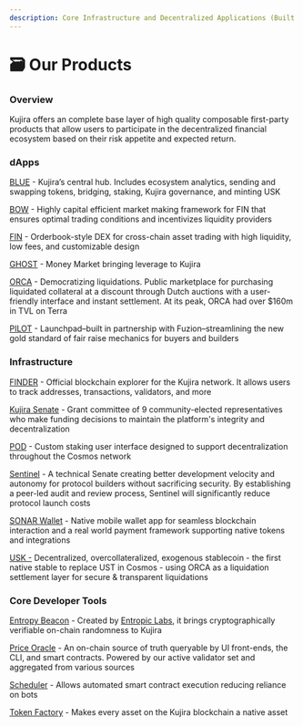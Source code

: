 ```yaml
---
description: Core Infrastructure and Decentralized Applications (Built by Team Kujira)
---
```


# 🗃 Our Products

### Overview

Kujira offers an complete base layer of high quality composable first-party products that allow users to participate in the decentralized financial ecosystem based on their risk appetite and expected return.&#x20;

### dApps

[BLUE](../dapps-and-infrastructure/blue/) - Kujira’s central hub. Includes ecosystem analytics, sending and swapping tokens, bridging, staking, Kujira governance, and minting USK

[BOW](../dapps-and-infrastructure/bow/) - Highly capital efficient market making framework for FIN that ensures optimal trading conditions and incentivizes liquidity providers

[FIN](../dapps-and-infrastructure/fin/) - Orderbook-style DEX for cross-chain asset trading with high liquidity, low fees, and customizable design

[GHOST](../dapps-and-infrastructure/ghost-money-market.md) - Money Market bringing leverage to Kujira

[ORCA](../dapps-and-infrastructure/orca/) - Democratizing liquidations. Public marketplace for purchasing liquidated collateral at a discount through Dutch auctions with a user-friendly interface and instant settlement. At its peak, ORCA had over $160m in TVL on Terra

[PILOT](https://pilot.kujira.app/) - Launchpad–built in partnership with Fuzion–streamlining the new gold standard of fair raise mechanics for buyers and builders

### Infrastructure

[FINDER](../dapps-and-infrastructure/finder/) - Official blockchain explorer for the Kujira network. It allows users to track addresses, transactions, validators, and more

[Kujira Senate](../dapps-and-infrastructure/senate.md) - Grant committee of 9 community-elected representatives who make funding decisions to maintain the platform's integrity and decentralization

[POD](../dapps-and-infrastructure/pod/) - Custom staking user interface designed to support decentralization throughout the Cosmos network

[Sentinel](https://blue.kujira.app/sentinel) - A technical Senate creating better development velocity and autonomy for protocol builders without sacrificing security. By establishing a peer-led audit and review process, Sentinel will significantly reduce protocol launch costs

[SONAR Wallet](../dapps-and-infrastructure/kujira-wallet.md) - Native mobile wallet app for seamless blockchain interaction and a real world payment framework supporting native tokens and integrations

[USK -](../dapps-and-infrastructure/usk-stablecoin.md) Decentralized, overcollateralized, exogenous stablecoin - the first native stable to replace UST in Cosmos - using ORCA as a liquidation settlement layer for secure & transparent liquidations

### Core Developer Tools

[Entropy Beacon](https://docs.kujira.app/developers/smart-contracts/entropy-beacon) - Created by [Entropic Labs](https://entropiclabs.io/), it brings cryptographically verifiable on-chain randomness to Kujira&#x20;

[Price Oracle](https://docs.kujira.app/developers/smart-contracts/oracle) - An on-chain source of truth queryable by UI front-ends, the CLI, and smart contracts. Powered by our active validator set and aggregated from various sources&#x20;

[Scheduler](https://docs.kujira.app/developers/smart-contracts/scheduler) - Allows automated smart contract execution reducing reliance on bots

[Token Factory](https://docs.kujira.app/developers/smart-contracts/token-factory) - Makes every asset on the Kujira blockchain a native asset

###

###

